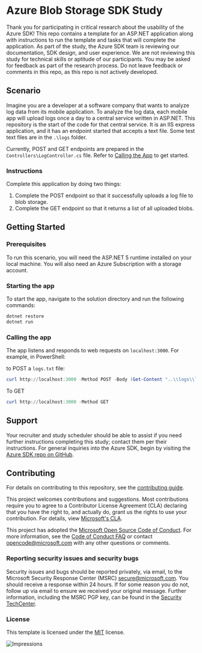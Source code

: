 ﻿# Azure Blob Storage SDK Study

Thank you for participating in critical research about the usability of the Azure SDK! This repo contains a template for an ASP.NET application along with instructions to run the template and tasks that will complete the application. As part of the study, the Azure SDK team is reviewing our documentation, SDK design, and user experience. We are not reviewing this study for technical skills or aptitude of our participants. You may be asked for feedback as part of the research process. Do not leave feedback or comments in this repo, as this repo is not actively developed.

## Scenario

Imagine you are a developer at a software company that wants to analyze log data from its mobile application. To analyze the log data, each mobile app will upload logs once a day to a central service written in ASP.NET. This repository is the start of the code for that central service. It is an IIS express application, and it has an endpoint started that accepts a text file. Some test text files are in the `.\logs` folder.

Currently, POST and GET endpoints are prepared in the `Controllers\LogController.cs` file. Refer to [Calling the App](#calling-the-app) to get started.

### Instructions

Complete this application by doing two things:

1. Complete the POST endpoint so that it successfully uploads a log file to blob storage.
2. Complete the GET endpoint so that it returns a list of all uploaded blobs.

## Getting Started

### Prerequisites

To run this scenario, you will need the ASP.NET 5 runtime installed on your local machine. You will also need an Azure Subscription with a storage account.

### Starting the app

To start the app, navigate to the solution directory and run the following commands:

```powershell
dotnet restore
dotnet run
```

### Calling the app

The app listens and responds to web requests on `localhost:3000`. For example, in PowerShell:

to POST a `logs.txt` file:

```powershell
curl http://localhost:3000 -Method POST -Body (Get-Content "..\\logs\\logs01.txt")
```

To GET

```powershell
curl http://localhost:3000 -Method GET
```

## Support

Your recruiter and study scheduler should be able to assist if you need further instructions completing this study; contact them per their instructions. For general inquiries into the Azure SDK, begin by visiting the [Azure SDK repo on GitHub](https://github.com/Azure/azure-sdk).

## Contributing

For details on contributing to this repository, see the [contributing guide](https://github.com/Azure-Samples/quickstart-storage-blobs-for-js/blob/main/CONTRIBUTING.md).

This project welcomes contributions and suggestions. Most contributions require you to agree to a Contributor License Agreement (CLA) declaring that you have the right to, and actually do, grant us the rights to use your contribution. For details, view [Microsoft's CLA](https://cla.microsoft.com).

This project has adopted the [Microsoft Open Source Code of Conduct](https://opensource.microsoft.com/codeofconduct/). For more information, see the [Code of Conduct FAQ](https://opensource.microsoft.com/codeofconduct/faq/) or contact [opencode@microsoft.com](mailto:opencode@microsoft.com) with any other questions or comments.

<!-- ### Community-->
### Reporting security issues and security bugs

Security issues and bugs should be reported privately, via email, to the Microsoft Security Response Center (MSRC) <secure@microsoft.com>. You should receive a response within 24 hours. If for some reason you do not, follow up via email to ensure we received your original message. Further information, including the MSRC PGP key, can be found in the [Security TechCenter](https://www.microsoft.com/msrc/faqs-report-an-issue).

### License

This template is licensed under the [MIT](https://github.com/Azure-Samples/quickstart-storage-blobs-for-js/blob/main/LICENSE.md) license.

![Impressions](https://azure-sdk-impressions.azurewebsites.net/api/impressions/quickstart-storage-blobs-for-js%2FREADME.png)